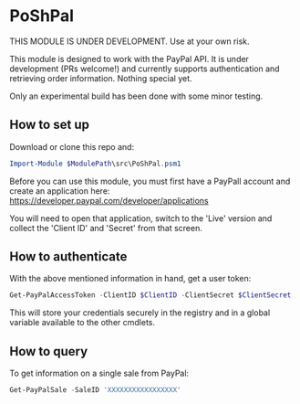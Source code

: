 # PoShPal

THIS MODULE IS UNDER DEVELOPMENT. Use at your own risk.

This module is designed to work with the PayPal API. It is under development (PRs welcome!) and currently supports authentication and retrieving order information. Nothing special yet.

Only an experimental build has been done with some minor testing.

## How to set up
Download or clone this repo and:

```PowerShell
Import-Module $ModulePath\src\PoShPal.psm1
```

Before you can use this module, you must first have a PayPall account and create an application here: https://developer.paypal.com/developer/applications

You will need to open that application, switch to the 'Live' version and collect the 'Client ID' and 'Secret' from that screen.

## How to authenticate

With the above mentioned information in hand, get a user token:

```PowerShell
Get-PayPalAccessToken -ClientID $ClientID -ClientSecret $ClientSecret
```

This will store your credentials securely in the registry and in a global variable available to the other cmdlets.

## How to query

To get information on a single sale from PayPal:

```PowerShell
Get-PayPalSale -SaleID 'XXXXXXXXXXXXXXXXX'
```